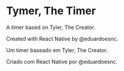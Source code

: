# Tymer, The Timer
A timer based on Tyler, The Creator.

Created with React Native by @eduardoesnc.



Um timer baseado em Tyler, The Creator.

Criado com React Native por @eduardoesnc.
